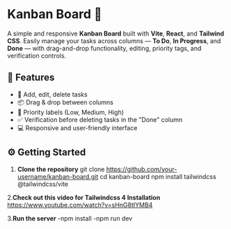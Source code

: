 # Kanban Board 🧩

A simple and responsive **Kanban Board** built with **Vite**, **React**, and **Tailwind CSS**. Easily manage your tasks across columns — **To Do**, **In Progress**, and **Done** — with drag-and-drop functionality, editing, priority tags, and verification controls.

## 🚀 Features

- 📌 Add, edit, delete tasks  
- 📦 Drag & drop between columns  
- 🚦 Priority labels (Low, Medium, High)  
- ✅ Verification before deleting tasks in the "Done" column  
- 💻 Responsive and user-friendly interface  

## ⚙️ Getting Started

1. **Clone the repository**
git clone https://github.com/your-username/kanban-board.git
cd kanban-board
npm install tailwindcss @tailwindcss/vite

2.**Check out this video for Tailwindcss 4 Installation**
https://www.youtube.com/watch?v=sHnG8tIYMB4

3.**Run the server**
-npm install
-npm run dev
